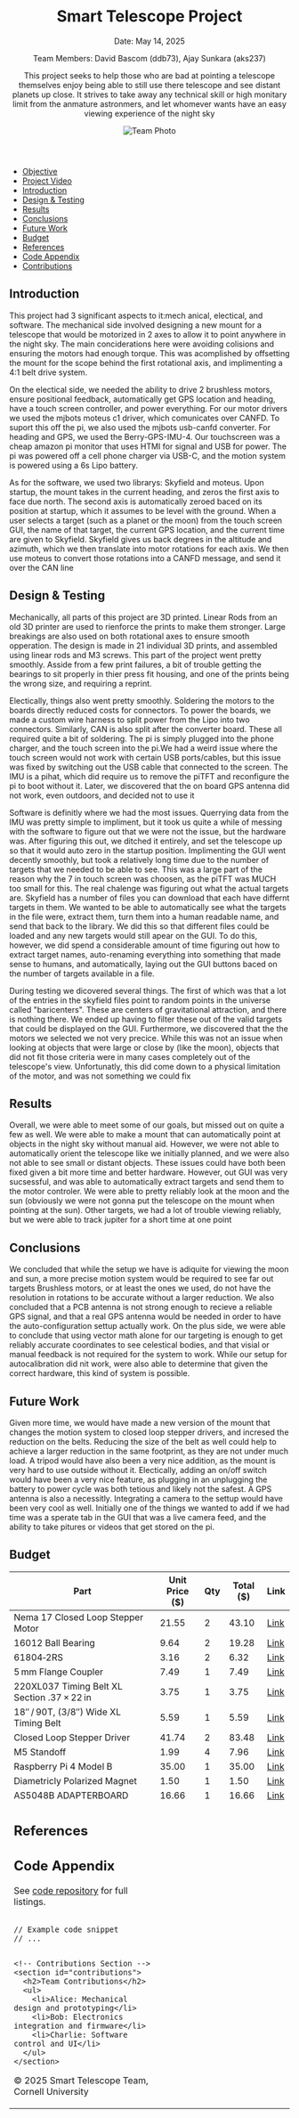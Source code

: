<!DOCTYPE html>
<html lang="en">
<head>
  <meta charset="UTF-8">
  <meta http-equiv="X-UA-Compatible" content="IE=edge">
  <meta name="viewport" content="width=device-width, initial-scale=1.0">
  <link rel="stylesheet" href="css/style.css">
</head>
<body>
  <!-- Header -->
  <header>
    <h1>Smart Telescope Project</h1>
    <p>Date: May 14, 2025</p>
    <p>Team Members: David Bascom (ddb73), Ajay Sunkara (aks237)</p>
    <p>This project seeks to help those who are bad at pointing a telescope themselves enjoy being able to still use there telescope and see distant planets up           close. It strives to take away any technical skill or high monitary limit from the anmature astronmers, and let whomever wants have an easy viewing                experience of the night sky</p>
    <img src="img/team_photo.jpg" alt="Team Photo" />
  </header>

  <!-- Navigation -->
  <nav>
    <ul>
      <li><a href="#objective">Objective</a></li>
      <li><a href="https://www.youtube.com/watch?v=et91Gea6CPk" target="_blank">Project Video</a></li>
      <li><a href="#introduction">Introduction</a></li>
      <li><a href="#design">Design & Testing</a></li>
      <li><a href="#results">Results</a></li>
      <li><a href="#conclusions">Conclusions</a></li>
      <li><a href="#future-work">Future Work</a></li>
      <li><a href="#budget">Budget</a></li>
      <li><a href="#references">References</a></li>
      <li><a href="#code">Code Appendix</a></li>
      <li><a href="#contributions">Contributions</a></li>
    </ul>
  </nav>

  <main>
    <!-- Introduction Section -->
    <section id="introduction">
      <h2>Introduction</h2>
      <p> This project had 3 significant aspects to it:mech anical, electical, and software. The mechanical side involved designing a new mount for a
      telescope that would be motorized in 2 axes to allow it to point anywhere in the night sky. The main conciderations here were avoiding colisions and               ensuring the motors had enough torque. This was acomplished by offsetting the mount for the scope behind the first rotational axis, and implimenting a 
      4:1 belt drive system. </p>
      <p>On the electical side, we needed the ability to drive 2 brushless motors, ensure positional feedback, automatically get GPS 
        location and heading, have a touch screen controller, and power everything. For our motor drivers we used the mjbots moteus c1 driver, which comunicates 
        over CANFD. To suport this off the pi, we also used the mjbots usb-canfd converter. For heading and GPS, we used the Berry-GPS-IMU-4. Our touchscreen was 
        a cheap amazon pi monitor that uses HTMI for signal and USB for power. The pi was powered off a cell phone charger via USB-C, and the motion system is 
        powered using a 6s Lipo battery. </p>
      <p>As for the software, we used two librarys: Skyfield and moteus. Upon startup, the mount takes in the current heading, and zeros the first axis to face 
        due 
        north. The second axis is automatically zeroed baced on its position at startup, which it assumes to be level with the ground. When a user selects a
        target (such as a planet or the moon) from the touch screen GUI, the name of that target, the current GPS location, and the current time are given to 
        Skyfield. Skyfield gives us back degrees in the altitude and azimuth, which we then translate into motor rotations for each axis. We then use moteus to 
        convert those rotations into a CANFD message, and send it over the CAN line</p>
    </section>
    <!-- Design and Testing Section -->
    <section id="design">
      <h2>Design & Testing</h2>
      <p>Mechanically, all parts of this project are 3D printed. Linear Rods from an old 3D printer are used to rienforce the prints to make them stronger.
      Large breakings are also used on both rotational axes to ensure smooth opperation. The design is made in 21 individual 3D prints, and assembled using 
      linear rods and M3 screws. This part of the project went pretty smoothly. Asside from a few print failures, a bit of trouble getting the bearings to sit
      properly in thier press fit housing, and one of the prints being the wrong size, and requiring a reprint. </p>
      <p>Electically, things also went pretty smoothly. Soldering the motors to the boards directly reduced costs for connectors. To power the boards, we made 
      a custom wire harness to split power from the Lipo into two connectors. Similarly, CAN is also split after the converter board. These all required quite 
      a bit of soldering. The pi is simply plugged into the phone charger, and the touch screen into the pi.We had a weird issue where the touch screen would not
      work with certain USB ports/cables, but this issue was fixed by switching out the USB cable that connected to the screen. The IMU is a pihat, which did 
      require us to remove the piTFT and reconfigure the pi to boot without it. Later, we discovered that the on board GPS antenna did not work, even outdoors,
      and decided not to use it </p>
      <p>Software is definitly where we had the most issues. Querrying data from the IMU was pretty simple to impliment, but it took us quite a while of messing 
      with the software to figure out that we were not the issue, but the hardware was. After figuring this out, we ditched it entirely, and set the telescope up
      so that it would auto zero in the startup position. Implimenting the GUI went decently smoothly, but took a relatively long time due to the number of 
      targets that we needed to be able to see. This was a large part of the reason why the 7 in touch screen was choosen, as the piTFT was MUCH too small for
      this. The real chalenge was figuring out what the actual targets are. Skyfield has a number of files you can download that each have differnt targets in 
      them. We wanted to be able to automatically see what the targets in the file were, extract them, turn them into a human readable name, and send that back
      to the library. We did this so that different files could be loaded and any new targets would still apear on the GUI. To do this, however, we did spend a
      considerable amount of time figuring out how to extract target names, auto-renaming everything into something that made sense to humans, and automatically,
      laying out the GUI buttons baced on the number of targets available in a file. </p>
      <p> During testing we dicovered several things. The first of which was that a lot of the entries in the skyfield files point to random points in the 
        universe called "baricenters". These are centers of gravitational attraction, and there is nothing there. We ended up having to filter these out of the 
      valid targets that could be displayed on the GUI. Furthermore, we discovered that the the motors we selected we not very precice. While this was not an 
      issue when looking at objects that were large or close by (like the moon), objects that did not fit those criteria were in many cases completely out of the 
      telescope's view. Unfortunatly, this did come down to a physical limitation of the motor, and was not something we could fix</p>
    </section>
    <!-- Results Section -->
    <section id="results">
      <h2>Results</h2>
      <p>Overall, we were able to meet some of our goals, but missed out on quite a few as well. We were able to make a mount that can automatically point at 
      objects in the night sky without manual aid. However, we were not able to automatically orient the telescope like we initially planned, and we were also not
      able to see small or distant objects. These issues could have both been fixed given a bit more time and better hardware. However, out GUI was very 
      sucsessful, and was able to automatically extract targets and send them to the motor controler. We were able to pretty reliably look at the moon and the 
      sun (obviously we were not gonna put the telescope on the mount when pointing at the sun). Other targets, we had a lot of trouble viewing reliably, but we 
      were able to track jupiter for a short time at one point</p>
    </section>
    <!-- Conclusions Section -->
    <section id="conclusions">
      <h2>Conclusions</h2>
      <p>We concluded that while the setup we have is adiquite for viewing the moon and sun, a more precise motion system would be required to see far out targets
      Brushless motors, or at least the ones we used, do not have the resolution in rotations to be accurate without a larger reduction. We also concluded that a
      PCB antenna is not strong enough to recieve a reliable GPS signal, and that a real GPS antenna would be needed in order to have the auto-configuration settup
      actually work. On the plus side, we were able to conclude that using vector math alone for our targeting is enough to get reliably accurate coordinates 
      to see celestical bodies, and that visial or manual feedback is not required for the system to work. While our setup for autocalibration did nit work, were
      also able to determine that given the correct hardware, this kind of system is possible.</p>
    </section>
    <!-- Future Work Section -->
    <section id="future-work">
      <h2>Future Work</h2>
      <p>Given more time, we would have made a new version of the mount that changes the motion system to closed loop stepper drivers, and incresed the reduction 
      on the belts. Reducing the size of the belt as well could help to achieve a larger reduction in the same footprint, as they are not under much load. A 
      tripod would have also been a very nice addition, as the mount is very hard to use outside without it. Electically, adding an on/off switch would have
      been a very nice feature, as plugging in an unplugging the battery to power cycle was both tetious and likely not the safest. A GPS antenna is also a 
      necessitly. Integrating a camera to the settup would have been very cool as well. Initially one of the things we wanted to add if we had time was a sperate 
      tab in the GUI that was a live camera feed, and the ability to take pitures or videos that get stored on the pi.</p>
    </section>
    <!-- Budget Section -->
<section id="budget">
  <h2>Budget</h2>
  <table>
    <thead>
      <tr>
        <th>Part</th>
        <th>Unit Price ($)</th>
        <th>Qty</th>
        <th>Total ($)</th>
        <th>Link</th>
      </tr>
    </thead>
    <tbody>
      <tr>
        <td>Nema 17 Closed Loop Stepper Motor</td>
        <td>21.55</td>
        <td>2</td>
        <td>43.10</td>
        <td><a href="https://www.omc-stepperonline.com/nema-17-closed-loop-stepper-motor-52ncm-73-64oz-in-with-encoder-1000ppr-4000cpr-17hs19-2004d-e1k" target="_blank">Link</a></td>
      </tr>
      <tr>
        <td>16012 Ball Bearing</td>
        <td>9.64</td>
        <td>2</td>
        <td>19.28</td>
        <td><a href="https://www.123bearing.com/bearing-housing/deep-groove-bearing/single-row/16012" target="_blank">Link</a></td>
      </tr>
      <tr>
        <td>61804‑2RS</td>
        <td>3.16</td>
        <td>2</td>
        <td>6.32</td>
        <td><a href="https://www.123bearing.com/bearing-housing/deep-groove-bearing/single-row/61804-2rs" target="_blank">Link</a></td>
      </tr>
      <tr>
        <td>5 mm Flange Coupler</td>
        <td>7.49</td>
        <td>1</td>
        <td>7.49</td>
        <td><a href="https://www.amazon.com/uxcell-H12D10-Coupling-Coupler-Connector/dp/B07PLB2P4W" target="_blank">Link</a></td>
      </tr>
      <tr>
        <td>220XL037 Timing Belt XL Section .37 × 22 in</td>
        <td>3.75</td>
        <td>1</td>
        <td>3.75</td>
        <td><a href="https://texasbelting.com/products/220xl037-diesel" target="_blank">Link</a></td>
      </tr>
      <tr>
        <td>18″ / 90T, (3/8″) Wide XL Timing Belt</td>
        <td>5.59</td>
        <td>1</td>
        <td>5.59</td>
        <td><a href="https://www.servocity.com/18-90t-3-8-wide-xl-timing-belt/" target="_blank">Link</a></td>
      </tr>
      <tr>
        <td>Closed Loop Stepper Driver</td>
        <td>41.74</td>
        <td>2</td>
        <td>83.48</td>
        <td><a href="https://www.omc-stepperonline.com/closed-loop-stepper-driver-v4-1-0-3-0a-24-48vdc-for-nema-11-14-17-stepper-motor-cl42t-v41" target="_blank">Link</a></td>
      </tr>
      <tr>
        <td>M5 Standoff</td>
        <td>1.99</td>
        <td>4</td>
        <td>7.96</td>
        <td><a href="https://www.mcmaster.com/95947A547/" target="_blank">Link</a></td>
      </tr>
      <tr>
        <td>Raspberry Pi 4 Model B</td>
        <td>35.00</td>
        <td>1</td>
        <td>35.00</td>
        <td><a href="https://www.adafruit.com/product/4295" target="_blank">Link</a></td>
      </tr>
      <tr>
        <td>Diametricly Polarized Magnet</td>
        <td>1.50</td>
        <td>1</td>
        <td>1.50</td>
        <td><a href="https://mjbots.com/products/d42dia" target="_blank">Link</a></td>
      </tr>
      <tr>
        <td>AS5048B ADAPTERBOARD</td>
        <td>16.66</td>
        <td>1</td>
        <td>16.66</td>
        <td><a href="https://www.digikey.com/en/products/detail/ams-osram-usa-inc/AS5048B-ADAPTERBOARD/3188613" target="_blank">Link</a></td>
      </tr>
      <tr>
        <td>
<!-- References Section -->
    <section id="references">
      <h2>References</h2>
      <ul>
        <!-- Cite datasheets, papers, websites, class materials -->
      </ul>
    </section>
    <!-- Code Appendix Section -->
    <section id="code">
      <h2>Code Appendix</h2>
      <p>See <a href="https://github.com/your-repo-link">code repository</a> for full listings.</p>
      <pre><code>
// Example code snippet
// ...
      </code></pre>
    </section>

    <!-- Contributions Section -->
    <section id="contributions">
      <h2>Team Contributions</h2>
      <ul>
        <li>Alice: Mechanical design and prototyping</li>
        <li>Bob: Electronics integration and firmware</li>
        <li>Charlie: Software control and UI</li>
      </ul>
    </section>
  </main>

  <!-- Footer -->
  <footer>
    <p>&copy; 2025 Smart Telescope Team, Cornell University</p>
  </footer>
</body>
</html>
